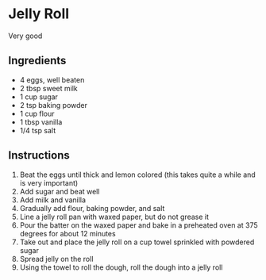 # Jelly Roll

Very good

## Ingredients

- 4 eggs, well beaten
- 2 tbsp sweet milk
- 1 cup sugar
- 2 tsp baking powder
- 1 cup flour
- 1 tbsp vanilla
- 1/4 tsp salt

## Instructions

1. Beat the eggs until thick and lemon colored (this takes quite a while and is very important)
2. Add sugar and beat well
3. Add milk and vanilla
4. Gradually add flour, baking powder, and salt
5. Line a jelly roll pan with waxed paper, but do not grease it
6. Pour the batter on the waxed paper and bake in a preheated oven at 375 degrees for about 12 minutes
7. Take out and place the jelly roll on a cup towel sprinkled with powdered sugar
8. Spread jelly on the roll
9. Using the towel to roll the dough, roll the dough into a jelly roll
